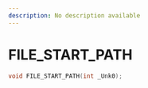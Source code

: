 ```yaml
---
description: No description available 
---
```


# FILE_START_PATH

```cpp
void FILE_START_PATH(int _Unk0);
```
